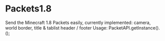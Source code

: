Packets1.8
==========

Send the Minecraft 1.8 Packets easily, currently implemented: camera, world border, title &amp; tablist header / footer
Usage: PacketAPI.getInstance().<method>();
